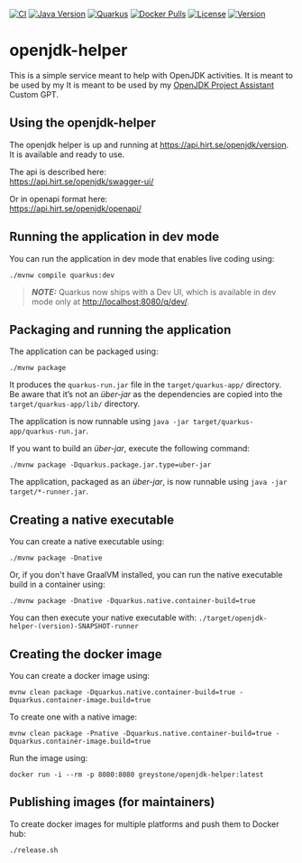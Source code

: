 [![CI](https://github.com/thegreystone/openjdk-helper/actions/workflows/ci.yml/badge.svg)](https://github.com/thegreystone/openjdk-helper/actions/workflows/ci.yml)
[![Java Version](https://img.shields.io/badge/Java-17%2B-blue)](https://www.oracle.com/java/technologies/javase/jdk17-archive-downloads.html)
[![Quarkus](https://img.shields.io/badge/Quarkus-3.12.3-blue.svg?style=flat&logo=quarkus)](https://quarkus.io/)
[![Docker Pulls](https://img.shields.io/docker/pulls/greystone/openjdk-helper.svg)](https://hub.docker.com/r/greystone/openjdk-helper)
[![License](https://img.shields.io/badge/License-BSD%203--Clause-blue.svg)](https://opensource.org/licenses/BSD-3-Clause)
[![Version](https://img.shields.io/docker/v/greystone/openjdk-helper?sort=semver)](https://hub.docker.com/r/greystone/openjdk-helper)

# openjdk-helper

This is a simple service meant to help with OpenJDK activities. It is meant to be used by my It is meant to be used by my [OpenJDK Project Assistant](https://chatgpt.com/g/g-cdK5pudqC-openjdk-project-assistant) Custom GPT. 

## Using the openjdk-helper

The openjdk helper is up and running at https://api.hirt.se/openjdk/version. It is available and ready to use. 

The api is described here:  
https://api.hirt.se/openjdk/swagger-ui/

Or in openapi format here:  
https://api.hirt.se/openjdk/openapi/

## Running the application in dev mode

You can run the application in dev mode that enables live coding using:

```shell script
./mvnw compile quarkus:dev
```

> **_NOTE:_**  Quarkus now ships with a Dev UI, which is available in dev mode only at <http://localhost:8080/q/dev/>.

## Packaging and running the application

The application can be packaged using:

```shell script
./mvnw package
```

It produces the `quarkus-run.jar` file in the `target/quarkus-app/` directory.  
Be aware that it’s not an _über-jar_ as the dependencies are copied into the `target/quarkus-app/lib/` directory.

The application is now runnable using `java -jar target/quarkus-app/quarkus-run.jar`.

If you want to build an _über-jar_, execute the following command:

```shell script
./mvnw package -Dquarkus.package.jar.type=uber-jar
```

The application, packaged as an _über-jar_, is now runnable using `java -jar target/*-runner.jar`.

## Creating a native executable

You can create a native executable using:

```shell script
./mvnw package -Dnative
```

Or, if you don't have GraalVM installed, you can run the native executable build in a container using:

```shell script
./mvnw package -Dnative -Dquarkus.native.container-build=true
```

You can then execute your native executable with: `./target/openjdk-helper-(version)-SNAPSHOT-runner`

## Creating the docker image
You can create a docker image using:

```shell script
mvnw clean package -Dquarkus.native.container-build=true -Dquarkus.container-image.build=true
```
To create one with a native image:

```shell script
mvnw clean package -Pnative -Dquarkus.native.container-build=true -Dquarkus.container-image.build=true
```

Run the image using:
```shell script
docker run -i --rm -p 8080:8080 greystone/openjdk-helper:latest
```

## Publishing images (for maintainers)
To create docker images for multiple platforms and push them to Docker hub:

```shell script
./release.sh
```
